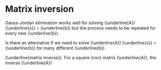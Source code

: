 # Matrix inversion
Gauss-Jordan elimination works well for solving (\underline{A}) (\underline{x}) = (\underline{b}) but the process needs to be repeated for every new (\underline{b}).

Is there an alternative if we need to solve (\underline{A}) (\underline{x}) = (\underline{b}) for many different (\underline{b})

(\underline{matrix inverse}). For a square (nxn) matrix (\underline{A}), the inverse (\underline{A})
